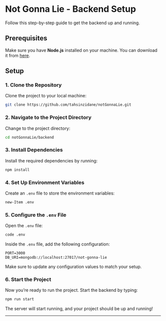 # Not Gonna Lie - Backend Setup

Follow this step-by-step guide to get the backend up and running.

## Prerequisites

Make sure you have **Node.js** installed on your machine. You can download it from [here](https://nodejs.org/).

## Setup

### 1. Clone the Repository
Clone the project to your local machine:

```bash
git clone https://github.com/tahsinzidane/notGonnaLie.git
```

### 2. Navigate to the Project Directory
Change to the project directory:

```bash
cd notGonnaLie/backend
```

### 3. Install Dependencies
Install the required dependencies by running:

```bash
npm install
```

### 4. Set Up Environment Variables
Create an `.env` file to store the environment variables:

```bash
new-Item .env
```

### 5. Configure the `.env` File
Open the `.env` file:

```bash
code .env
```

Inside the `.env` file, add the following configuration:

```
PORT=3000
DB_URI=mongodb://localhost:27017/not-gonna-lie
```

Make sure to update any configuration values to match your setup.

### 6. Start the Project
Now you’re ready to run the project. Start the backend by typing:

```bash
npm run start
```

The server will start running, and your project should be up and running!

---




